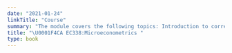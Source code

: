 ```yaml
---
date: "2021-01-24"
linkTitle: "Course"
summary: "The module covers the following topics: Introduction to correlation vs. causation; OLS and propensity score matching; introduction to dealing with unobservable characteristics; randomised control trials; instrumental variables;regression discontinuity design; difference-in-differences; static and dynamic linear panel data methods; introduction to maximum likelihood estimation; binary choice models; discrete choice models."
title: "\U0001F4CA EC338:Microeconometrics "
type: book
---
```

